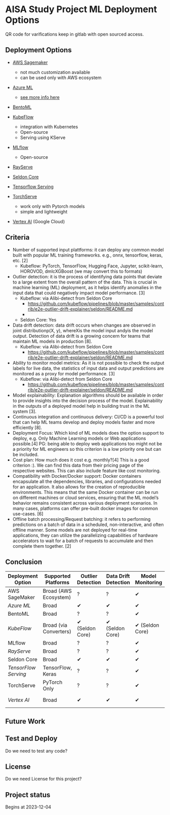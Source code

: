 # AISA Study Project ML Deployment Options

QR code for varifications keep in gitlab with open sourced access.

## Deployment Options

* [AWS Sagemaker](https://aws.amazon.com/sagemaker/)

  * not much customization available
  * can be used only with AWS ecosystem
* [Azure ML](https://azure.microsoft.com/en-us/free/machine-learning/)

  * [see more info here](https://learn.microsoft.com/en-us/azure/machine-learning/tutorial-deploy-model?view=azureml-api-2)
* [BentoML](https://docs.bentoml.com/en/latest/)
* [KubeFlow](https://www.kubeflow.org/)

  * integration with Kubernetes
  * Open-source
  * Serving using KServe
* [MLflow](https://mlflow.org/)

  * Open-source
* [RayServe](https://docs.ray.io/en/latest/serve/index.html)
* [Seldon Core](https://www.seldon.io/solutions/core-plus)
* [Tensorflow Serving](https://www.tensorflow.org/tfx/guide/serving)
* [TorchServe](https://pytorch.org/serve/)

  * work only with Pytorch models
  * simple and lightweight
* [Vertex AI](https://cloud.google.com/vertex-ai/docs) (Google Cloud)

## Criteria

* Number of supported input plattforms: it can deploy any common model built with popular ML training frameworks. e.g., onnx, tensorflow, keras, etc. [2]
  * Kubeflow: PyTorch, TensorFlow, Hugging Face, Jupyter, scikit-learn, HOROVOD, dmlcXGBoost (we may convert this to formats)
* Outlier detection: it is the process of identifying data points that deviate to a large extent from the overall pattern of the data. This is crucial in machine learning (ML) deployment, as it helps identify anomalies in the input data that could negatively impact model performance. [3]
  * Kubeflow: via Alibi-detect from Seldon Core
    * https://github.com/kubeflow/pipelines/blob/master/samples/contrib/e2e-outlier-drift-explainer/seldon/README.md
    * 
  * Seldon Core: Yes
* Data drift detection: data drift occurs when changes are observed in joint distributionp(X, y), whereXis the model input andyis the model output. Detection of data drift is a growing concern for teams that maintain ML models in production [8].
  * Kubeflow: via Alibi-detect from Seldon Core
    * https://github.com/kubeflow/pipelines/blob/master/samples/contrib/e2e-outlier-drift-explainer/seldon/README.md
* Ability to monitor model metrics: As it is not possible to check the output labels for live
  data, the statistics of input data and output predictions are monitored as a proxy for model performance. [3]
  * Kubeflow: via Alibi-detect from Seldon Core
    * https://github.com/kubeflow/pipelines/blob/master/samples/contrib/e2e-outlier-drift-explainer/seldon/README.md
* Model explainability: Explanation algorithms should be available in order to provide insights into the decision process of the model. Explainability in the outputs of a deployed model help in building trust in the ML system [3].
* Continuous integration and continuous delivery: CI/CD is a powerful tool that can help ML teams develop and deploy models faster and more efficiently [8].
* Deployment Focus: Which kind of ML models does the option support to deploy, e.g. Only Machine Learning models or Web applications possible.[4] PG: being able to deploy web applications too might not be a priority for ML engineers so this criterion is a low priority one but can be included.
* Cost plan: How much does it cost e.g. monthly?[4] This is a good criterion :). We can find this data from their pricing page of the respective websites. This can also include feature like cost monitoring.
* Compatibility with Docker/Docker support: Docker containers encapsulate all the dependencies, libraries, and configurations needed for an application. It also allows for the creation of reproducible environments. This means that the same Docker container can be run on different machines or cloud services, ensuring that the ML model’s behavior remains consistent across various deployment scenarios. In many cases, platforms can offer pre-built docker images for common use-cases. [6]
* Offline batch processing/Request batching: it refers to performing predictions on a batch of data in a scheduled, non-interactive, and often offline manner. Some models are not deployed for real-time applications, they can utilize the parallelizing capabilities of hardware accelerators to wait for a batch of requests to accumulate and then complete them together. [2]


## Conclusion

| Deployment Option     | Supported Platforms    | Outlier Detection | Data Drift Detection | Model Monitoring | Model Explainability | CI/CD | Deployment Focus | Cost Plan | Docker Support | Batch Processing |
| --------------------- | ---------------------- | ----------------- | -------------------- | ---------------- | -------------------- | ----- | ---------------- | --------- | -------------- | ---------------- |
| AWS SageMaker         | Broad (AWS Ecosystem)  | ?                 | ?                    | ✔               | ✔                   | ✔    | ML Models        | Paid      | ✔             | ✔               |
| *Azure ML*           | Broad                  | ✔                | ✔                   | ✔               | ✔                   | ✔    | ML Models        | Paid      | ✔             | ✔               |
| BentoML               | Broad                  | ?                 | ?                    | ✔               | ?                    | ✔    | ML Models        | Free/Paid | ✔             | ✔               |
| *KubeFlow*           | Broad (via Converters) | ✔ (Seldon Core)  | ✔ (Seldon Core)     | ✔ (Seldon Core) | ✔ (Seldon Core)     | ✔    | ML Models        | Free      | ✔             | ✔               |
| MLflow                | Broad                  | ?                 | ?                    | ✔               | ✔                   | ✔    | ML Models        | Free      | ✔             | ✔               |
| *RayServe*           | Broad                  | ?                 | ?                    | ✔               | ?                    | ✔    | ML Models        | Free/Paid | ✔             | ✔               |
| Seldon Core           | Broad                  | ✔                | ✔                   | ✔               | ✔                   | ✔    | ML Models        | Paid      | ✔             | ✔               |
| *TensorFlow Serving* | TensorFlow, Keras      | ?                 | ?                    | ✔               | ?                    | ✔    | ML Models        | Free      | ✔             | ✔               |
| TorchServe            | PyTorch Only           | ?                 | ?                    | ✔               | ?                    | ✔    | ML Models        | Free      | ✔             | ✔               |
| *Vertex AI*          | Broad                  | ✔                | ✔                   | ✔               | ✔                   | ✔    | ML Models & Apps | Paid      | ✔             | ✔               |

## Future Work

## Test and Deploy

Do we need to test any code?

## License

Do we need License for this project?

## Project status

Begins at 2023-12-04
